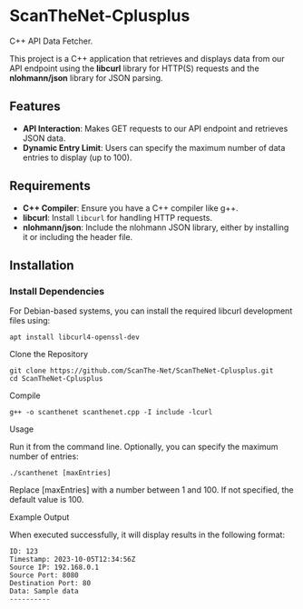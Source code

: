 # ScanTheNet-Cplusplus
C++ API Data Fetcher.

This project is a C++ application that retrieves and displays data from our API endpoint using the **libcurl** library for HTTP(S) requests and the **nlohmann/json** library for JSON parsing. 

## Features

- **API Interaction**: Makes GET requests to our API endpoint and retrieves JSON data.
- **Dynamic Entry Limit**: Users can specify the maximum number of data entries to display (up to 100).

## Requirements

- **C++ Compiler**: Ensure you have a C++ compiler like g++.
- **libcurl**: Install `libcurl` for handling HTTP requests.
- **nlohmann/json**: Include the nlohmann JSON library, either by installing it or including the header file.

## Installation

### Install Dependencies

For Debian-based systems, you can install the required libcurl development files using:

```
apt install libcurl4-openssl-dev
```

Clone the Repository

```
git clone https://github.com/ScanThe-Net/ScanTheNet-Cplusplus.git
cd ScanTheNet-Cplusplus
```

Compile

```
g++ -o scanthenet scanthenet.cpp -I include -lcurl
```

Usage

Run it from the command line. Optionally, you can specify the maximum number of entries:

```
./scanthenet [maxEntries]
```

Replace [maxEntries] with a number between 1 and 100. If not specified, the default value is 100.

Example Output

When executed successfully, it will display results in the following format:

```
ID: 123
Timestamp: 2023-10-05T12:34:56Z
Source IP: 192.168.0.1
Source Port: 8080
Destination Port: 80
Data: Sample data
----------
```
